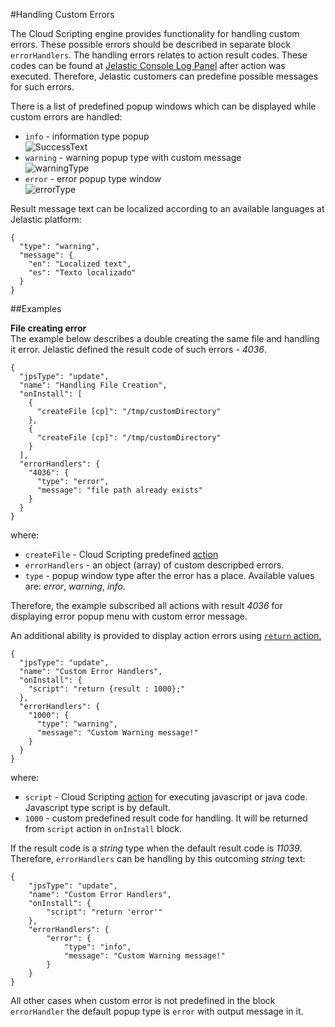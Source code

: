 #Handling Custom Errors

The Cloud Scripting engine provides functionality for handling custom errors. These possible errors should be described in separate block `errorHandlers`.
The handling errors relates to action result codes. These codes can be found at [Jelastic Console Log Panel](/troubleshooting/) after action was executed. 
Therefore, Jelastic customers can predefine possible messages for such errors.

There is a list of predefined popup windows which can be displayed while custom errors are handled:  

- `info` - information type popup   
![SuccessText](/img/SuccessText.jpg)    
- `warning` - warning popup type with custom message  
![warningType](/img/warningType.jpg)
- `error` - error popup type window  
![errorType](/img/errorType.jpg)

Result message text can be localized according to an available languages at Jelastic platform:

```example
{
  "type": "warning",
  "message": {
    "en": "Localized text",
    "es": "Texto localizado"
  }
}
```


##Examples

**File creating error**  
The example below describes a double creating the same file and handling it error. Jelastic defined the result code of such errors - *4036*.

```
{
  "jpsType": "update",
  "name": "Handling File Creation",
  "onInstall": [
    {
      "createFile [cp]": "/tmp/customDirectory"
    },
    {
      "createFile [cp]": "/tmp/customDirectory"
    }
  ],
  "errorHandlers": {
    "4036": {
      "type": "error",
      "message": "file path already exists"
    }
  }
}
```

where: 

- `createFile` - Cloud Scripting predefined [action](reference/actions/#createfile)
- `errorHandlers` - an object (array) of custom descripbed errors.  
- `type` - popup window type after the error has a place. Available values are: *error*, *warning*, *info*.    

Therefore, the example subscribed all actions with result *4036* for displaying error popup menu with custom error message.


An additional ability is provided to display action errors using [`return` action.](reference/actions/#handleErrors)

```
{
  "jpsType": "update",
  "name": "Custom Error Handlers",
  "onInstall": {
    "script": "return {result : 1000};"
  },
  "errorHandlers": {
    "1000": {
      "type": "warning",
      "message": "Custom Warning message!"
    }
  }
}
```

where:

- `script` - Cloud Scripting <a href= "/reference/actions/#script" target="__blank">action</a> for executing javascript or java code. Javascript type script is by default.  
- `1000` - custom predefined result code for handling. It will be returned from `script` action in `onInstall` block.

If the result code is a *string* type when the default result code is *11039*. Therefore, `errorHandlers` can be handling by this outcoming *string* text:
```
{
	"jpsType": "update",
	"name": "Custom Error Handlers",
	"onInstall": {
		"script": "return 'error'"
	},
	"errorHandlers": {
		"error": {
			"type": "info",
			"message": "Custom Warning message!"
		}
	}
}
```

All other cases when custom error is not predefined in the block `errorHandler` the default popup type is `error` with output message in it.
